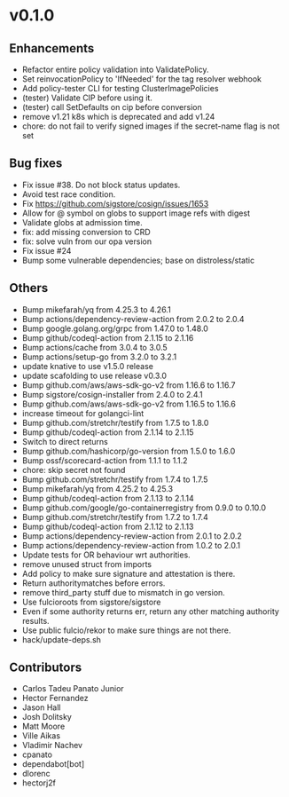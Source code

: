 # v0.1.0

## Enhancements

* Refactor entire policy validation into ValidatePolicy.
* Set reinvocationPolicy to 'IfNeeded' for the tag resolver webhook
* Add policy-tester CLI for testing ClusterImagePolicies
* (tester) Validate CIP before using it.
* (tester) call SetDefaults on cip before conversion
* remove v1.21 k8s which is deprecated and add v1.24
* chore: do not fail to verify signed images if the secret-name flag is not set

## Bug fixes

* Fix issue #38. Do not block status updates.
* Avoid test race condition.
* Fix https://github.com/sigstore/cosign/issues/1653
* Allow for @ symbol on globs to support image refs with digest
* Validate globs at admission time.
* fix: add missing conversion to CRD
* fix: solve vuln from our opa version
* Fix issue #24
* Bump some vulnerable dependencies; base on distroless/static

## Others

* Bump mikefarah/yq from 4.25.3 to 4.26.1
* Bump actions/dependency-review-action from 2.0.2 to 2.0.4
* Bump google.golang.org/grpc from 1.47.0 to 1.48.0
* Bump github/codeql-action from 2.1.15 to 2.1.16
* Bump actions/cache from 3.0.4 to 3.0.5
* Bump actions/setup-go from 3.2.0 to 3.2.1
* update knative to use v1.5.0 release
* update scafolding to use release v0.3.0
* Bump github.com/aws/aws-sdk-go-v2 from 1.16.6 to 1.16.7
* Bump sigstore/cosign-installer from 2.4.0 to 2.4.1
* Bump github.com/aws/aws-sdk-go-v2 from 1.16.5 to 1.16.6
* increase timeout for golangci-lint
* Bump github.com/stretchr/testify from 1.7.5 to 1.8.0
* Bump github/codeql-action from 2.1.14 to 2.1.15
* Switch to direct returns
* Bump github.com/hashicorp/go-version from 1.5.0 to 1.6.0
* Bump ossf/scorecard-action from 1.1.1 to 1.1.2
* chore: skip secret not found
* Bump github.com/stretchr/testify from 1.7.4 to 1.7.5
* Bump mikefarah/yq from 4.25.2 to 4.25.3
* Bump github/codeql-action from 2.1.13 to 2.1.14
* Bump github.com/google/go-containerregistry from 0.9.0 to 0.10.0
* Bump github.com/stretchr/testify from 1.7.2 to 1.7.4
* Bump github/codeql-action from 2.1.12 to 2.1.13
* Bump actions/dependency-review-action from 2.0.1 to 2.0.2
* Bump actions/dependency-review-action from 1.0.2 to 2.0.1
* Update tests for OR behaviour wrt authorities.
* remove unused struct from imports
* Add policy to make sure signature and attestation is there.
* Return authoritymatches before errors.
* remove third_party stuff due to mismatch in go version.
* Use fulcioroots from sigstore/sigstore
* Even if some authority returns err, return any other matching authority results.
* Use public fulcio/rekor to make sure things are not there.
* hack/update-deps.sh

## Contributors

* Carlos Tadeu Panato Junior
* Hector Fernandez
* Jason Hall
* Josh Dolitsky
* Matt Moore
* Ville Aikas
* Vladimir Nachev
* cpanato
* dependabot[bot]
* dlorenc
* hectorj2f
